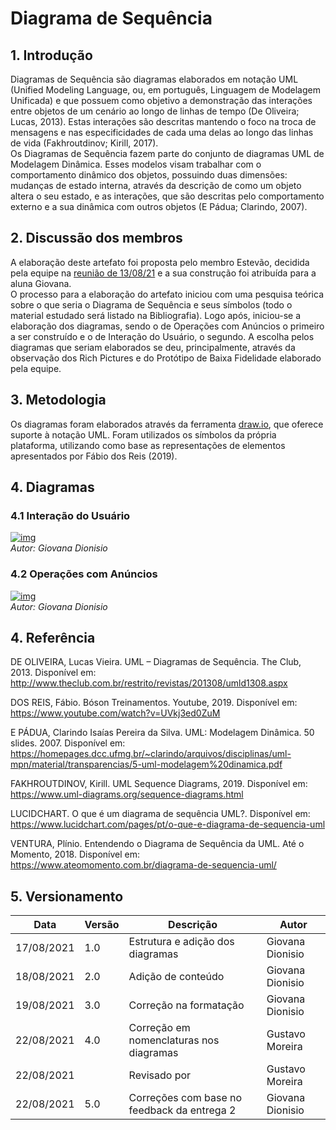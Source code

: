 # Diagrama de Sequência
## 1. Introdução
Diagramas de Sequência são diagramas elaborados em notação UML (Unified Modeling Language, ou, em português, Linguagem de Modelagem Unificada) e que possuem como objetivo a demonstração das interações entre objetos de um cenário ao longo de linhas de tempo (De Oliveira; Lucas, 2013). Estas interações são descritas mantendo o foco na troca de mensagens e nas especificidades de cada uma delas ao longo das linhas de vida (Fakhroutdinov; Kirill, 2017).   
Os Diagramas de Sequência fazem parte do conjunto de diagramas UML de Modelagem Dinâmica. Esses modelos visam trabalhar com o comportamento dinâmico dos objetos, possuindo duas dimensões: mudanças de estado interna, através da descrição de como um objeto altera o seu estado, e as interações, que são descritas pelo comportamento externo e a sua dinâmica com outros objetos (E Pádua; Clarindo, 2007). 

## 2. Discussão dos membros
A elaboração deste artefato foi proposta pelo membro Estevão, decidida pela equipe na [reunião de 13/08/21](https://unbarqdsw2021-1.github.io/2021.1_G04_Cardeal/Atas/13-08-2021/) e a sua construção foi atribuída para a aluna Giovana.   
O processo para a elaboração do artefato iniciou com uma pesquisa teórica sobre o que seria o Diagrama de Sequência e seus símbolos (todo o material estudado será listado na Bibliografia). Logo após, iniciou-se a elaboração dos diagramas, sendo o de Operações com Anúncios o primeiro a ser construído e o de Interação do Usuário, o segundo. A escolha pelos diagramas que seriam elaborados se deu, principalmente, através da observação dos Rich Pictures e do Protótipo de Baixa Fidelidade elaborado pela equipe. 

## 3. Metodologia
Os diagramas foram elaborados através da ferramenta [draw.io](https://app.diagrams.net/), que oferece suporte à notação UML. Foram utilizados os símbolos da própria plataforma, utilizando como base as representações de elementos apresentados por Fábio dos Reis (2019). 

## 4. Diagramas
### 4.1 Interação do Usuário
[![img](https://i.ibb.co/jZfpVgZ/Diagramas-de-Sequ-ncia-Page-2.png)](https://i.ibb.co/jZfpVgZ/Diagramas-de-Sequ-ncia-Page-2.png)  
_Autor: Giovana Dionisio_

### 4.2 Operações com Anúncios
[![img](https://i.ibb.co/qspkrB1/Diagramas-de-Sequ-ncia-Page-1.png)](https://i.ibb.co/qspkrB1/Diagramas-de-Sequ-ncia-Page-1.png)  
_Autor: Giovana Dionisio_

## 4. Referência
DE OLIVEIRA, Lucas Vieira. UML – Diagramas de Sequência. The Club, 2013. Disponível em: <http://www.theclub.com.br/restrito/revistas/201308/umld1308.aspx>

DOS REIS, Fábio. Bóson Treinamentos. Youtube, 2019. Disponível em: <https://www.youtube.com/watch?v=UVkj3ed0ZuM>

E PÁDUA, Clarindo Isaías Pereira da Silva. UML: Modelagem Dinâmica. 50 slides. 2007. Disponível em: <https://homepages.dcc.ufmg.br/~clarindo/arquivos/disciplinas/uml-mpn/material/transparencias/5-uml-modelagem%20dinamica.pdf>

FAKHROUTDINOV, Kirill. UML Sequence Diagrams, 2019. Disponível em: <https://www.uml-diagrams.org/sequence-diagrams.html>

LUCIDCHART. O que é um diagrama de sequência UML?. Disponível em: <https://www.lucidchart.com/pages/pt/o-que-e-diagrama-de-sequencia-uml>

VENTURA, Plínio. Entendendo o Diagrama de Sequência da UML. Até o Momento, 2018. Disponível em: <https://www.ateomomento.com.br/diagrama-de-sequencia-uml/>

## 5. Versionamento
| Data       | Versão | Descrição                                | Autor             |
| ---------- | ------ | ---------------------------------------- | ----------------- |
| 17/08/2021 | 1.0    | Estrutura e adição dos diagramas         | Giovana Dionisio  |
| 18/08/2021 | 2.0    | Adição de conteúdo                       | Giovana Dionisio  |
| 19/08/2021 | 3.0    | Correção na formatação                   | Giovana Dionisio  |
| 22/08/2021 | 4.0    | Correção em nomenclaturas nos diagramas  | Gustavo Moreira   |
| 22/08/2021 |        | Revisado por                             | Gustavo Moreira   |
| 22/08/2021 | 5.0    | Correções com base no feedback da entrega 2 | Giovana Dionisio  |